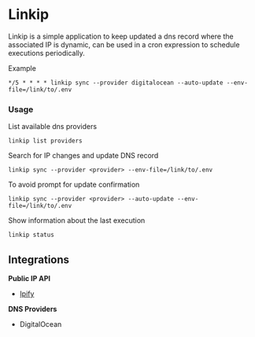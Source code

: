 # Linkip

Linkip is a simple application to keep updated a dns record where the associated IP is dynamic, can be used in a cron expression to schedule executions periodically.

Example
```
*/5 * * * * linkip sync --provider digitalocean --auto-update --env-file=/link/to/.env  
```

### Usage
List available dns providers
```
linkip list providers
```
Search for IP changes and update DNS record
```
linkip sync --provider <provider> --env-file=/link/to/.env
```
To avoid prompt for update confirmation
``` 
linkip sync --provider <provider> --auto-update --env-file=/link/to/.env
```
Show information about the last execution
```bash
linkip status
```

## Integrations
**Public IP API**
* [Ipify](https://www.ipify.org/)

**DNS Providers**
* DigitalOcean